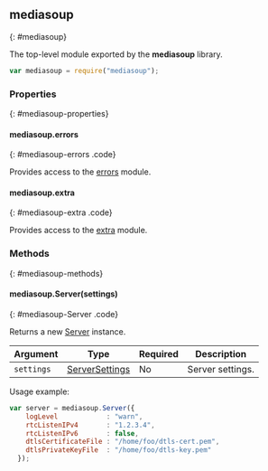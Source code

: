 ## mediasoup
{: #mediasoup}

The top-level module exported by the **mediasoup** library.

```javascript
var mediasoup = require("mediasoup");
```


### Properties
{: #mediasoup-properties}

<section markdown="1">

#### mediasoup.errors
{: #mediasoup-errors .code}

Provides access to the [errors](#errors) module.

#### mediasoup.extra
{: #mediasoup-extra .code}

Provides access to the [extra](#extra) module.

</section>


### Methods
{: #mediasoup-methods}

<section markdown="1">

#### mediasoup.Server(settings)
{: #mediasoup-Server .code}

Returns a new [Server](#Server) instance.

<div markdown="1" class="table-wrapper">

Argument   | Type    | Required  | Description  
---------- | ------- | --------- | -------------
`settings` | [ServerSettings](#Server-ServerSettings) | No | Server settings.

</div>

Usage example:

```javascript
var server = mediasoup.Server({
    logLevel            : "warn",
    rtcListenIPv4       : "1.2.3.4",
    rtcListenIPv6       : false,
    dtlsCertificateFile : "/home/foo/dtls-cert.pem",
    dtlsPrivateKeyFile  : "/home/foo/dtls-key.pem"
  });
```

</section>
